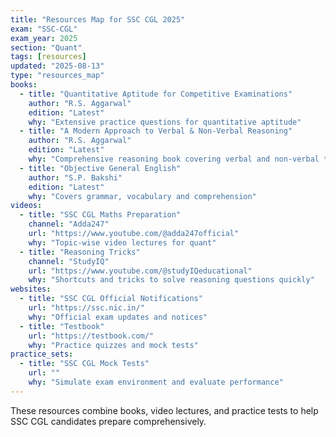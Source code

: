 ```yaml
---
title: "Resources Map for SSC CGL 2025"
exam: "SSC-CGL"
exam_year: 2025
section: "Quant"
tags: [resources]
updated: "2025-08-13"
type: "resources_map"
books:
  - title: "Quantitative Aptitude for Competitive Examinations"
    author: "R.S. Aggarwal"
    edition: "Latest"
    why: "Extensive practice questions for quantitative aptitude"
  - title: "A Modern Approach to Verbal & Non-Verbal Reasoning"
    author: "R.S. Aggarwal"
    edition: "Latest"
    why: "Comprehensive reasoning book covering verbal and non-verbal topics"
  - title: "Objective General English"
    author: "S.P. Bakshi"
    edition: "Latest"
    why: "Covers grammar, vocabulary and comprehension"
videos:
  - title: "SSC CGL Maths Preparation"
    channel: "Adda247"
    url: "https://www.youtube.com/@adda247official"
    why: "Topic-wise video lectures for quant"
  - title: "Reasoning Tricks"
    channel: "StudyIQ"
    url: "https://www.youtube.com/@studyIQeducational"
    why: "Shortcuts and tricks to solve reasoning questions quickly"
websites:
  - title: "SSC CGL Official Notifications"
    url: "https://ssc.nic.in/"
    why: "Official exam updates and notices"
  - title: "Testbook"
    url: "https://testbook.com/"
    why: "Practice quizzes and mock tests"
practice_sets:
  - title: "SSC CGL Mock Tests"
    url: ""
    why: "Simulate exam environment and evaluate performance"
---
```


These resources combine books, video lectures, and practice tests to help SSC CGL candidates prepare comprehensively.